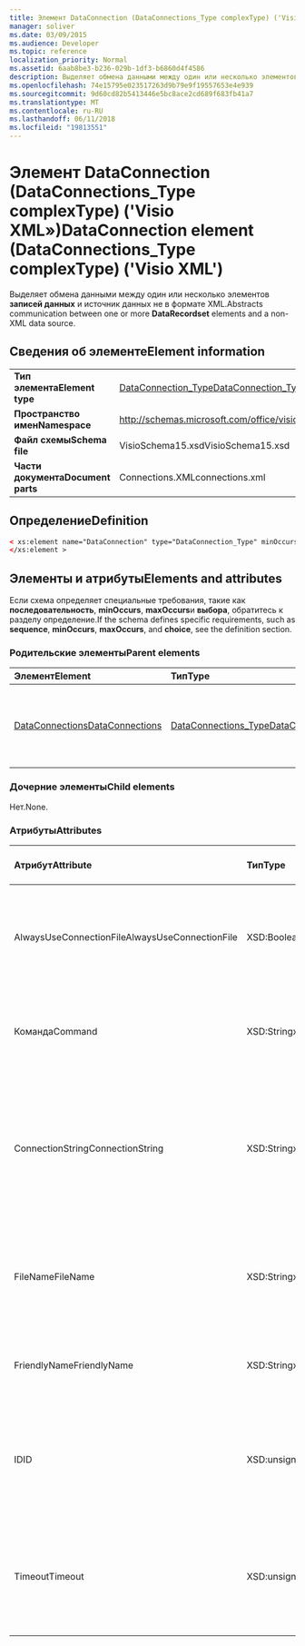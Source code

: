 ```yaml
---
title: Элемент DataConnection (DataConnections_Type complexType) ('Visio XML»)
manager: soliver
ms.date: 03/09/2015
ms.audience: Developer
ms.topic: reference
localization_priority: Normal
ms.assetid: 6aab8be3-b236-029b-1df3-b6860d4f4586
description: Выделяет обмена данными между один или несколько элементов записей данных и источник данных не в формате XML.
ms.openlocfilehash: 74e15795e023517263d9b79e9f19557653e4e939
ms.sourcegitcommit: 9d60cd82b5413446e5bc8ace2cd689f683fb41a7
ms.translationtype: MT
ms.contentlocale: ru-RU
ms.lasthandoff: 06/11/2018
ms.locfileid: "19813551"
---
```

# <a name="dataconnection-element-dataconnectionstype-complextype-visio-xml"></a><span data-ttu-id="35557-103">Элемент DataConnection (DataConnections_Type complexType) ('Visio XML»)</span><span class="sxs-lookup"><span data-stu-id="35557-103">DataConnection element (DataConnections_Type complexType) ('Visio XML')</span></span>

<span data-ttu-id="35557-104">Выделяет обмена данными между один или несколько элементов **записей данных** и источник данных не в формате XML.</span><span class="sxs-lookup"><span data-stu-id="35557-104">Abstracts communication between one or more **DataRecordset** elements and a non-XML data source.</span></span> 
  
## <a name="element-information"></a><span data-ttu-id="35557-105">Сведения об элементе</span><span class="sxs-lookup"><span data-stu-id="35557-105">Element information</span></span>

|||
|:-----|:-----|
|<span data-ttu-id="35557-106">**Тип элемента**</span><span class="sxs-lookup"><span data-stu-id="35557-106">**Element type**</span></span> <br/> |[<span data-ttu-id="35557-107">DataConnection_Type</span><span class="sxs-lookup"><span data-stu-id="35557-107">DataConnection_Type</span></span>](dataconnection_type-complextypevisio-xml.md) <br/> |
|<span data-ttu-id="35557-108">**Пространство имен**</span><span class="sxs-lookup"><span data-stu-id="35557-108">**Namespace**</span></span> <br/> |http://schemas.microsoft.com/office/visio/2012/main  <br/> |
|<span data-ttu-id="35557-109">**Файл схемы**</span><span class="sxs-lookup"><span data-stu-id="35557-109">**Schema file**</span></span> <br/> |<span data-ttu-id="35557-110">VisioSchema15.xsd</span><span class="sxs-lookup"><span data-stu-id="35557-110">VisioSchema15.xsd</span></span>  <br/> |
|<span data-ttu-id="35557-111">**Части документа**</span><span class="sxs-lookup"><span data-stu-id="35557-111">**Document parts**</span></span> <br/> |<span data-ttu-id="35557-112">Connections.XML</span><span class="sxs-lookup"><span data-stu-id="35557-112">connections.xml</span></span>  <br/> |
   
## <a name="definition"></a><span data-ttu-id="35557-113">Определение</span><span class="sxs-lookup"><span data-stu-id="35557-113">Definition</span></span>

```XML
< xs:element name="DataConnection" type="DataConnection_Type" minOccurs="1" maxOccurs="unbounded" >
</xs:element >
```

## <a name="elements-and-attributes"></a><span data-ttu-id="35557-114">Элементы и атрибуты</span><span class="sxs-lookup"><span data-stu-id="35557-114">Elements and attributes</span></span>

<span data-ttu-id="35557-115">Если схема определяет специальные требования, такие как **последовательность**, **minOccurs**, **maxOccurs**и **выбора**, обратитесь к разделу определение.</span><span class="sxs-lookup"><span data-stu-id="35557-115">If the schema defines specific requirements, such as **sequence**, **minOccurs**, **maxOccurs**, and **choice**, see the definition section.</span></span> 
  
### <a name="parent-elements"></a><span data-ttu-id="35557-116">Родительские элементы</span><span class="sxs-lookup"><span data-stu-id="35557-116">Parent elements</span></span>

|<span data-ttu-id="35557-117">**Элемент**</span><span class="sxs-lookup"><span data-stu-id="35557-117">**Element**</span></span>|<span data-ttu-id="35557-118">**Тип**</span><span class="sxs-lookup"><span data-stu-id="35557-118">**Type**</span></span>|<span data-ttu-id="35557-119">**Описание**</span><span class="sxs-lookup"><span data-stu-id="35557-119">**Description**</span></span>|
|:-----|:-----|:-----|
|[<span data-ttu-id="35557-120">DataConnections</span><span class="sxs-lookup"><span data-stu-id="35557-120">DataConnections</span></span>](dataconnections-elementvisio-xml.md) <br/> |[<span data-ttu-id="35557-121">DataConnections_Type</span><span class="sxs-lookup"><span data-stu-id="35557-121">DataConnections_Type</span></span>](dataconnections_type-complextypevisio-xml.md) <br/> |<span data-ttu-id="35557-122">Содержит элементы **подключение данных** для документа.</span><span class="sxs-lookup"><span data-stu-id="35557-122">Contains the **DataConnection** elements for the document.</span></span>  <br/> |
   
### <a name="child-elements"></a><span data-ttu-id="35557-123">Дочерние элементы</span><span class="sxs-lookup"><span data-stu-id="35557-123">Child elements</span></span>

<span data-ttu-id="35557-124">Нет.</span><span class="sxs-lookup"><span data-stu-id="35557-124">None.</span></span>
  
### <a name="attributes"></a><span data-ttu-id="35557-125">Атрибуты</span><span class="sxs-lookup"><span data-stu-id="35557-125">Attributes</span></span>

|<span data-ttu-id="35557-126">**Атрибут**</span><span class="sxs-lookup"><span data-stu-id="35557-126">**Attribute**</span></span>|<span data-ttu-id="35557-127">**Тип**</span><span class="sxs-lookup"><span data-stu-id="35557-127">**Type**</span></span>|<span data-ttu-id="35557-128">**Обязательное**</span><span class="sxs-lookup"><span data-stu-id="35557-128">**Required**</span></span>|<span data-ttu-id="35557-129">**Описание**</span><span class="sxs-lookup"><span data-stu-id="35557-129">**Description**</span></span>|<span data-ttu-id="35557-130">**Возможные значения**</span><span class="sxs-lookup"><span data-stu-id="35557-130">**Possible values**</span></span>|
|:-----|:-----|:-----|:-----|:-----|
|<span data-ttu-id="35557-131">AlwaysUseConnectionFile</span><span class="sxs-lookup"><span data-stu-id="35557-131">AlwaysUseConnectionFile</span></span>  <br/> |<span data-ttu-id="35557-132">XSD:Boolean</span><span class="sxs-lookup"><span data-stu-id="35557-132">xsd:boolean</span></span>  <br/> |<span data-ttu-id="35557-133">необязательный</span><span class="sxs-lookup"><span data-stu-id="35557-133">optional</span></span>  <br/> |<span data-ttu-id="35557-134">Значение по умолчанию — false.</span><span class="sxs-lookup"><span data-stu-id="35557-134">The default value is false.</span></span> <span data-ttu-id="35557-135">Для получения дополнительных сведений см.</span><span class="sxs-lookup"><span data-stu-id="35557-135">See Remarks for more information.</span></span>  <br/> |<span data-ttu-id="35557-136">Значения типа xsd:boolean.</span><span class="sxs-lookup"><span data-stu-id="35557-136">Values of the xsd:boolean type.</span></span>  <br/> |
|<span data-ttu-id="35557-137">Команда</span><span class="sxs-lookup"><span data-stu-id="35557-137">Command</span></span>  <br/> |<span data-ttu-id="35557-138">XSD:String</span><span class="sxs-lookup"><span data-stu-id="35557-138">xsd:string</span></span>  <br/> |<span data-ttu-id="35557-139">необязательный</span><span class="sxs-lookup"><span data-stu-id="35557-139">optional</span></span>  <br/> |<span data-ttu-id="35557-140">Командную строку, используемую для запроса источника данных.</span><span class="sxs-lookup"><span data-stu-id="35557-140">The command string used to query the data source.</span></span>  <br/> |<span data-ttu-id="35557-141">Значения типа xsd:string.</span><span class="sxs-lookup"><span data-stu-id="35557-141">Values of the xsd:string type.</span></span>  <br/> |
|<span data-ttu-id="35557-142">ConnectionString</span><span class="sxs-lookup"><span data-stu-id="35557-142">ConnectionString</span></span>  <br/> |<span data-ttu-id="35557-143">XSD:String</span><span class="sxs-lookup"><span data-stu-id="35557-143">xsd:string</span></span>  <br/> |<span data-ttu-id="35557-144">необязательный</span><span class="sxs-lookup"><span data-stu-id="35557-144">optional</span></span>  <br/> |<span data-ttu-id="35557-145">Строка подключения, который определяет параметры, необходимые для подключения к источнику данных.</span><span class="sxs-lookup"><span data-stu-id="35557-145">The connection string that defines the parameters necessary to connect to a data source.</span></span>  <br/> |<span data-ttu-id="35557-146">Значения типа xsd:string.</span><span class="sxs-lookup"><span data-stu-id="35557-146">Values of the xsd:string type.</span></span>  <br/> |
|<span data-ttu-id="35557-147">FileName</span><span class="sxs-lookup"><span data-stu-id="35557-147">FileName</span></span>  <br/> |<span data-ttu-id="35557-148">XSD:String</span><span class="sxs-lookup"><span data-stu-id="35557-148">xsd:string</span></span>  <br/> |<span data-ttu-id="35557-149">Обязательный</span><span class="sxs-lookup"><span data-stu-id="35557-149">required</span></span>  <br/> |<span data-ttu-id="35557-150">Имя файла подключения.</span><span class="sxs-lookup"><span data-stu-id="35557-150">The name of the connection file.</span></span> <span data-ttu-id="35557-151">Для получения дополнительных сведений см.</span><span class="sxs-lookup"><span data-stu-id="35557-151">See Remarks for more information.</span></span>  <br/> |<span data-ttu-id="35557-152">Значения типа xsd:string.</span><span class="sxs-lookup"><span data-stu-id="35557-152">Values of the xsd:string type.</span></span>  <br/> |
|<span data-ttu-id="35557-153">FriendlyName</span><span class="sxs-lookup"><span data-stu-id="35557-153">FriendlyName</span></span>  <br/> |<span data-ttu-id="35557-154">XSD:String</span><span class="sxs-lookup"><span data-stu-id="35557-154">xsd:string</span></span>  <br/> |<span data-ttu-id="35557-155">необязательный</span><span class="sxs-lookup"><span data-stu-id="35557-155">optional</span></span>  <br/> |<span data-ttu-id="35557-156">Предоставляются имя пользователя для подключения к данным.</span><span class="sxs-lookup"><span data-stu-id="35557-156">A user provided name for the data connection.</span></span>  <br/> |<span data-ttu-id="35557-157">Значения типа xsd:string.</span><span class="sxs-lookup"><span data-stu-id="35557-157">Values of the xsd:string type.</span></span>  <br/> |
|<span data-ttu-id="35557-158">ID</span><span class="sxs-lookup"><span data-stu-id="35557-158">ID</span></span>  <br/> |<span data-ttu-id="35557-159">XSD:unsignedInt</span><span class="sxs-lookup"><span data-stu-id="35557-159">xsd:unsignedInt</span></span>  <br/> |<span data-ttu-id="35557-160">Обязательный</span><span class="sxs-lookup"><span data-stu-id="35557-160">required</span></span>  <br/> |<span data-ttu-id="35557-161">Идентификатор, назначенный с Visio для данного подключения, уникальные в документе.</span><span class="sxs-lookup"><span data-stu-id="35557-161">The ID assigned by Visio for a given connection, unique within the document.</span></span>  <br/> |<span data-ttu-id="35557-162">Значения типа xsd:unsignedInt.</span><span class="sxs-lookup"><span data-stu-id="35557-162">Values of the xsd:unsignedInt type.</span></span>  <br/> |
|<span data-ttu-id="35557-163">Timeout</span><span class="sxs-lookup"><span data-stu-id="35557-163">Timeout</span></span>  <br/> |<span data-ttu-id="35557-164">XSD:unsignedInt</span><span class="sxs-lookup"><span data-stu-id="35557-164">xsd:unsignedInt</span></span>  <br/> |<span data-ttu-id="35557-165">необязательный</span><span class="sxs-lookup"><span data-stu-id="35557-165">optional</span></span>  <br/> |<span data-ttu-id="35557-166">Время ожидания в минутах при попытке установить подключение завершается.</span><span class="sxs-lookup"><span data-stu-id="35557-166">The wait time in minutes while trying to establish a connection before terminating the attempt.</span></span>  <br/> |<span data-ttu-id="35557-167">Значения типа xsd:unsignedInt.</span><span class="sxs-lookup"><span data-stu-id="35557-167">Values of the xsd:unsignedInt type.</span></span>  <br/> |
   

